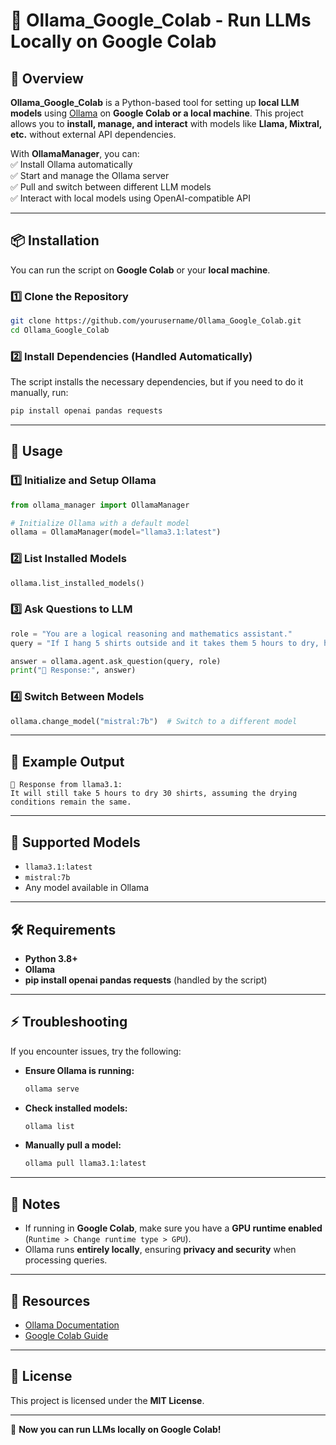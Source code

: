 # 🦙 Ollama_Google_Colab - Run LLMs Locally on Google Colab  

## 🚀 Overview
**Ollama_Google_Colab** is a Python-based tool for setting up **local LLM models** using [Ollama](https://ollama.com/) on **Google Colab or a local machine**. This project allows you to **install, manage, and interact** with models like **Llama, Mixtral, etc.** without external API dependencies.

With **OllamaManager**, you can:  
✅ Install Ollama automatically  
✅ Start and manage the Ollama server  
✅ Pull and switch between different LLM models  
✅ Interact with local models using OpenAI-compatible API  

---

## 📦 Installation
You can run the script on **Google Colab** or your **local machine**.

### 1️⃣ Clone the Repository
```bash
git clone https://github.com/yourusername/Ollama_Google_Colab.git
cd Ollama_Google_Colab
```


### 2️⃣ Install Dependencies (Handled Automatically)
The script installs the necessary dependencies, but if you need to do it manually, run:
```bash
pip install openai pandas requests
```

---

## 🏁 Usage

### 1️⃣ **Initialize and Setup Ollama**
```python
from ollama_manager import OllamaManager

# Initialize Ollama with a default model
ollama = OllamaManager(model="llama3.1:latest")
```

### 2️⃣ **List Installed Models**
```python
ollama.list_installed_models()
```

### 3️⃣ **Ask Questions to LLM**
```python
role = "You are a logical reasoning and mathematics assistant."
query = "If I hang 5 shirts outside and it takes them 5 hours to dry, how long would it take to dry 30 shirts?"

answer = ollama.agent.ask_question(query, role)
print("🧠 Response:", answer)
```

### 4️⃣ **Switch Between Models**
```python
ollama.change_model("mistral:7b")  # Switch to a different model
```


---

## 🧠 Example Output
```
🔹 Response from llama3.1:
It will still take 5 hours to dry 30 shirts, assuming the drying conditions remain the same.
```

---

## 📌 Supported Models
- `llama3.1:latest`
- `mistral:7b`
- Any model available in Ollama

---

## 🛠️ Requirements
- **Python 3.8+**
- **Ollama**
- **pip install openai pandas requests** (handled by the script)

---

## ⚡ Troubleshooting
If you encounter issues, try the following:

- **Ensure Ollama is running:**  
  ```bash
  ollama serve
  ```

- **Check installed models:**  
  ```bash
  ollama list
  ```

- **Manually pull a model:**  
  ```bash
  ollama pull llama3.1:latest
  ```

---

## 📌 Notes
- If running in **Google Colab**, make sure you have a **GPU runtime enabled** (`Runtime > Change runtime type > GPU`).
- Ollama runs **entirely locally**, ensuring **privacy and security** when processing queries.

---

## 🔗 Resources
- [Ollama Documentation](https://ollama.com/)
- [Google Colab Guide](https://colab.research.google.com/)

---

## 📜 License
This project is licensed under the **MIT License**.

---

🎉 **Now you can run LLMs locally on Google Colab!**
